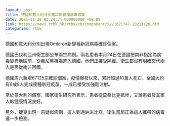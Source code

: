 ```yaml
---
layout: post
title: 德國和意大利分別確診新變種病毒個案
date: 2021-11-28 03:24:34.000000000 +08:00
link: https://news.rthk.hk/rthk/ch/component/k2/1621747-20211128.htm
categories: rthk
---
```


德國和意大利分別出現Omicron新變種新冠病毒確診個案。

德國巴伐利亞州衛生部公布兩宗病例。兩名患者本月24日在德國把南非指定為病毒變異地區前，從慕尼黑機場進入德國，他們正接受隔離。衛生部沒有明確交代兩人是否從南非回國。

德國周六新增67125宗確診個案，疫情爆發以來，累計超過10萬人死亡，全國大約有6成8人完成接種新冠疫苗，一成已接受加強劑注射。

至於意大利的個案，國家衛生研究所表示，患者從莫桑比克抵埗，又說患者及其家人的健康情況良好。

另外，捷克出現一宗疑似病例，這人到過納米比亞，衛生當局正為這人攜帶的病毒進一步檢測。
